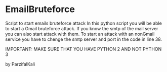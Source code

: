 # EmailBruteforce
Script to start emails bruteforce attack
In this python script you will be able to start a Gmail bruteforce attack. If you know the smtp of the mail server you can also start attack with them. To start an attack with an nonGmail service you have to chenge the smtp server and port in the code in line 38.

IMPORTANT: MAKE SURE THAT YOU HAVE PYTHON 2 AND NOT PYTHON 3

by ParzifalKali

